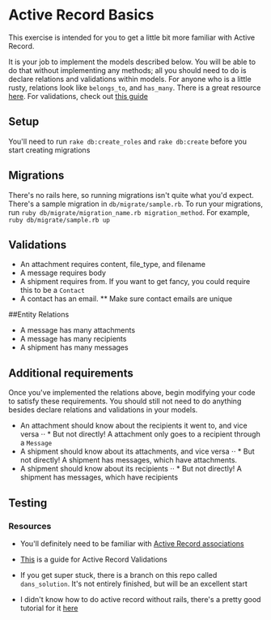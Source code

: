 # Active Record Basics

This exercise is intended for you to get a little bit more familiar with
Active Record.

It is your job to implement the models described below. You
will be able to do that without implementing any methods; all you should
need to do is declare relations and validations within models. For anyone who is a
little rusty, relations look like `belongs_to`, and `has_many`.
There is a great resource [here](http://guides.rubyonrails.org/association_basics.html).
For validations, check out [this
guide](http://guides.rubyonrails.org/active_record_validations.html)

## Setup
You'll need to run `rake db:create_roles` and `rake db:create` before you start creating migrations

## Migrations
There's no rails here, so running migrations isn't quite what you'd expect. There's a sample migration in `db/migrate/sample.rb`. To run your migrations, run `ruby db/migrate/migration_name.rb migration_method`.
For example, `ruby db/migrate/sample.rb up`

## Validations
* An attachment requires content, file_type, and filename
* A message requires body
* A shipment requires from. If you want to get fancy, you could require
  this to be a `Contact`
* A contact has an email.
** Make sure contact emails are unique


##Entity Relations

* A message has many attachments
* A message has many recipients
* A shipment has many messages

## Additional requirements

Once you've implemented the relations above, begin modifying your code
to satisfy these requirements. You should still not need to do anything
besides declare relations and validations in your models.

* An attachment should know about the recipients it went to, and vice
  versa
⋅⋅ * But not directly! A attachment only goes to a recipient through a
`Message`
* A shipment should know about its attachments, and vice versa
⋅⋅ * But not directly! A shipment has messages, which have attachments.
* A shipment should know about its recipients
⋅⋅ * But not directly! A shipment has messages, which have recipients


## Testing

### Resources

* You'll definitely need to be familiar with [Active Record
associations](http://guides.rubyonrails.org/association_basics.html)

* [This](http://guides.rubyonrails.org/active_record_validations.html) is a guide for Active Record
  Validations

* If you get super stuck, there is a branch on this repo called
  `dans_solution`. It's not entirely finished, but will be an excellent
start
* I didn't know how to do active record without rails, there's a pretty
good tutorial for it
[here](http://blog.flatironschool.com/post/58164473975/connecting-ruby-active-record-without-rails)
